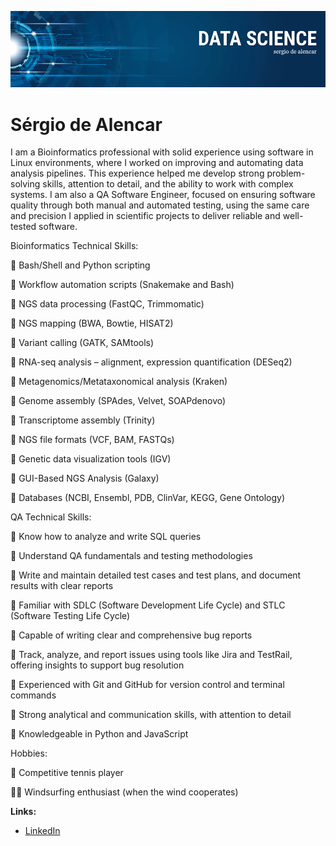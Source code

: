 
<p align="center">
	<img src="https://github.com/sergiodealencar/sergiodealencar/blob/master/banner.png">
</p>

# Sérgio de Alencar

I am a Bioinformatics professional with solid experience using software in Linux environments, where I worked on improving and automating data analysis pipelines. This experience helped me develop strong problem-solving skills, attention to detail, and the ability to work with complex systems. I am also a QA Software Engineer, focused on ensuring software quality through both manual and automated testing, using the same care and precision I applied in scientific projects to deliver reliable and well-tested software.

Bioinformatics Technical Skills:
<p>🔸 Bash/Shell and Python scripting</p>
<p>🔸 Workflow automation scripts (Snakemake and Bash)</p>
<p>🔸 NGS data processing (FastQC, Trimmomatic)</p>
<p>🔸 NGS mapping (BWA, Bowtie, HISAT2)</p>
<p>🔸 Variant calling (GATK, SAMtools)</p>
<p>🔸 RNA-seq analysis – alignment, expression quantification (DESeq2)</p>
<p>🔸 Metagenomics/Metataxonomical analysis (Kraken)</p>
<p>🔸 Genome assembly (SPAdes, Velvet, SOAPdenovo)</p>
<p>🔸 Transcriptome assembly (Trinity)</p>
<p>🔸 NGS file formats (VCF, BAM, FASTQs)</p>
<p>🔸 Genetic data visualization tools (IGV)</p>
<p>🔸 GUI-Based NGS Analysis (Galaxy)</p>
<p>🔸 Databases (NCBI, Ensembl, PDB, ClinVar, KEGG, Gene Ontology)</p>

QA Technical Skills:
<p>🔹 Know how to analyze and write SQL queries</p>
<p>🔹 Understand QA fundamentals and testing methodologies</p>
<p>🔹 Write and maintain detailed test cases and test plans, and document results with clear reports</p>
<p>🔹 Familiar with SDLC (Software Development Life Cycle) and STLC (Software Testing Life Cycle)</p>
<p>🔹 Capable of writing clear and comprehensive bug reports</p>
<p>🔹 Track, analyze, and report issues using tools like Jira and TestRail, offering insights to support bug resolution</p>
<p>🔹 Experienced with Git and GitHub for version control and terminal commands</p>
<p>🔹 Strong analytical and communication skills, with attention to detail</p>
<p>🔹 Knowledgeable in Python and JavaScript</p>

Hobbies:
<p>🎾 Competitive tennis player</p>
<p>🏄‍♂️ Windsurfing enthusiast (when the wind cooperates)</p>

**Links:**
* [LinkedIn](https://bit.ly/2QO3nLd)



